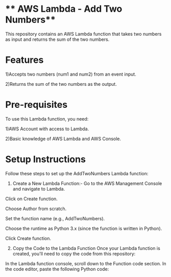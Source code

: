 # ** AWS Lambda - Add Two Numbers**

This repository contains an AWS Lambda function that takes two numbers as input and returns the sum of the two numbers.

# Features

1)Accepts two numbers (num1 and num2) from an event input.

2)Returns the sum of the two numbers as the output.

# Pre-requisites

To use this Lambda function, you need:

1)AWS Account with access to Lambda.

2)Basic knowledge of AWS Lambda and AWS Console.

# Setup Instructions

Follow these steps to set up the AddTwoNumbers Lambda function:

1. Create a New Lambda Function:-
Go to the AWS Management Console and navigate to Lambda.

Click on Create function.

Choose Author from scratch.

Set the function name (e.g., AddTwoNumbers).

Choose the runtime as Python 3.x (since the function is written in Python).

Click Create function.

2. Copy the Code to the Lambda Function
Once your Lambda function is created, you'll need to copy the code from this repository:

In the Lambda function console, scroll down to the Function code section.
In the code editor, paste the following Python code:
